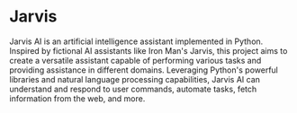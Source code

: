 # Jarvis
Jarvis AI is an artificial intelligence assistant implemented in Python. Inspired by fictional AI assistants like Iron Man's Jarvis, this project aims to create a versatile assistant capable of performing various tasks and providing assistance in different domains. Leveraging Python's powerful libraries and natural language processing capabilities, Jarvis AI can understand and respond to user commands, automate tasks, fetch information from the web, and more.
